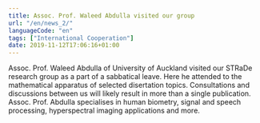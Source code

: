 ```yaml
---
title: Assoc. Prof. Waleed Abdulla visited our group
url: "/en/news_2/"
languageCode: "en"
tags: ["International Cooperation"]
date: 2019-11-12T17:06:16+01:00
---
```


Assoc. Prof. Waleed Abdulla  of University of Auckland visited our STRaDe research group as a part of a sabbatical leave. Here he attended to the mathematical apparatus of selected disertation topics. Consultations and discussions between us will likely result in more than a single publication. Assoc. Prof. Abdulla specialises in human biometry, signal and speech processing, hyperspectral imaging applications and more.